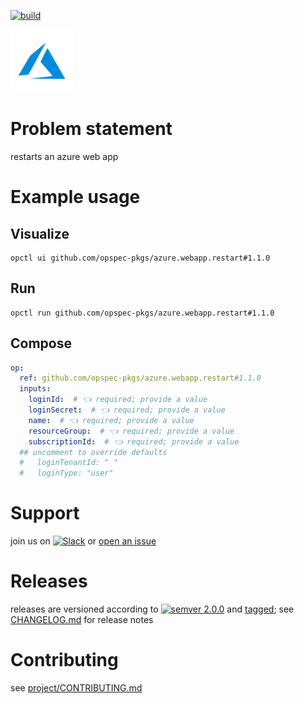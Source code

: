 [![build](https://github.com/opspec-pkgs/azure.webapp.restart/actions/workflows/build.yml/badge.svg)](https://github.com/opspec-pkgs/azure.webapp.restart/actions/workflows/build.yml)


<img src="icon.svg" alt="icon" height="100px">

# Problem statement

restarts an azure web app

# Example usage

## Visualize

```shell
opctl ui github.com/opspec-pkgs/azure.webapp.restart#1.1.0
```

## Run

```
opctl run github.com/opspec-pkgs/azure.webapp.restart#1.1.0
```

## Compose

```yaml
op:
  ref: github.com/opspec-pkgs/azure.webapp.restart#1.1.0
  inputs:
    loginId:  # 👈 required; provide a value
    loginSecret:  # 👈 required; provide a value
    name:  # 👈 required; provide a value
    resourceGroup:  # 👈 required; provide a value
    subscriptionId:  # 👈 required; provide a value
  ## uncomment to override defaults
  #   loginTenantId: " "
  #   loginType: "user"
```

# Support

join us on
[![Slack](https://img.shields.io/badge/slack-opctl-E01563.svg)](https://join.slack.com/t/opctl/shared_invite/zt-51zodvjn-Ul_UXfkhqYLWZPQTvNPp5w)
or
[open an issue](https://github.com/opspec-pkgs/azure.webapp.restart/issues)

# Releases

releases are versioned according to
[![semver 2.0.0](https://img.shields.io/badge/semver-2.0.0-brightgreen.svg)](http://semver.org/spec/v2.0.0.html)
and [tagged](https://git-scm.com/book/en/v2/Git-Basics-Tagging); see
[CHANGELOG.md](CHANGELOG.md) for release notes

# Contributing

see
[project/CONTRIBUTING.md](https://github.com/opspec-pkgs/project/blob/main/CONTRIBUTING.md)
